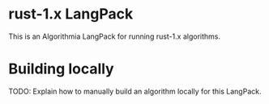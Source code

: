 # rust-1.x LangPack

This is an Algorithmia LangPack for running rust-1.x algorithms.

# Building locally

TODO: Explain how to manually build an algorithm locally for this LangPack.
